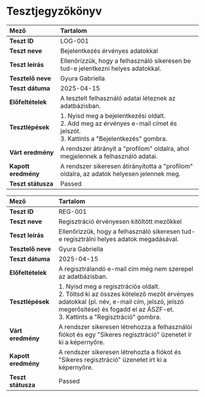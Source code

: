 # Tesztjegyzőkönyv

| Mező | Tartalom |
|:---|:---|
| **Teszt ID** | LOG-001 |
| **Teszt neve** | Bejelentkezés érvényes adatokkal |
| **Teszt leírás** | Ellenőrizzük, hogy a felhasználó sikeresen be tud-e jelentkezni helyes adatokkal. |
| **Tesztelő neve** | Gyura Gabriella |
| **Teszt dátuma** | 2025-04-15 |
| **Előfeltételek** | A tesztelt felhasználó adatai léteznek az adatbázisban. |
| **Tesztlépések** | 1. Nyisd meg a bejelentkezési oldalt.<br>2. Add meg az érvényes e-mail címet és jelszót.<br>3. Kattints a "Bejelentkezés" gombra. |
| **Várt eredmény** | A rendszer átirányít a "profilom" oldalra, ahol megjelennek a felhasználó adatai. |
| **Kapott eredmény** | A rendszer sikeresen átirányította a "profilom" oldalra, az adatok helyesen jelennek meg. |
| **Teszt státusza** | Passed |

| Mező | Tartalom |
|:---|:---|
| **Teszt ID** | REG-001 |
| **Teszt neve** | Regisztráció érvényesen kitöltött mezőkkel |
| **Teszt leírás** | Ellenőrizzük, hogy a felhasználó sikeresen tud-e regisztrálni helyes adatok megadásával. |
| **Tesztelő neve** | Gyura Gabriella |
| **Teszt dátuma** | 2025-04-15 |
| **Előfeltételek** | A regisztrálandó e-mail cím még nem szerepel az adatbázisban. |
| **Tesztlépések** | 1. Nyisd meg a regisztrációs oldalt.<br>2. Töltsd ki az összes kötelező mezőt érvényes adatokkal (pl. név, e-mail cím, jelszó, jelszó megerősítése) és fogadd el az ÁSZF-et.<br>3. Kattints a "Regisztráció" gombra. |
| **Várt eredmény** | A rendszer sikeresen létrehozza a felhasználói fiókot és egy "Sikeres regisztráció" üzenetet ír ki a képernyőre. |
| **Kapott eredmény** | A rendszer sikeresen létrehozta a fiókot és "Sikeres regisztráció" üzenetet írt ki a képernyőre. |
| **Teszt státusza** | Passed |